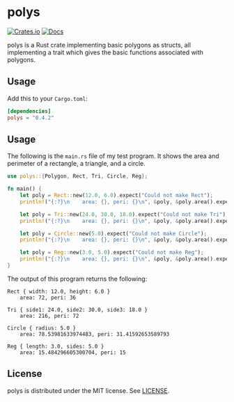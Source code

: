 # polys
[![Crates.io](https://img.shields.io/crates/v/polys)](https://crates.io/crates/polys)
[![Docs](https://docs.rs/polys/badge.svg)](https://docs.rs/polys)

polys is a Rust crate implementing basic polygons as structs, all implementing a trait which gives the basic functions associated with polygons.

## Usage
Add this to your `Cargo.toml`:

```toml
[dependencies]
polys = "0.4.2"
```

## Usage
The following is the `main.rs` file of my test program. It shows the area and perimeter of a rectangle, a triangle, and a circle.
```rust
use polys::{Polygon, Rect, Tri, Circle, Reg};

fn main() {
    let poly = Rect::new(12.0, 6.0).expect("Could not make Rect");
    println!("{:?}\n    area: {}, peri: {}\n", &poly, &poly.area().expect("Is none"), &poly.peri().expect("Is none"));

    let poly = Tri::new(24.0, 30.0, 18.0).expect("Could not make Tri");
    println!("{:?}\n    area: {}, peri: {}\n", &poly, &poly.area().expect("Is none"), &poly.peri().expect("Is none"));

    let poly = Circle::new(5.0).expect("Could not make Circle");
    println!("{:?}\n    area: {}, peri: {}\n", &poly, &poly.area().expect("Is none"), &poly.peri().expect("Is none"));

    let poly = Reg::new(3.0, 5.0).expect("Could not make Reg");
    println!("{:?}\n    area: {}, peri: {}\n", &poly, &poly.area().expect("Is none"), &poly.peri().expect("Is none"));
}
```

The output of this program returns the following:
```
Rect { width: 12.0, height: 6.0 }
    area: 72, peri: 36

Tri { side1: 24.0, side2: 30.0, side3: 18.0 }
    area: 216, peri: 72

Circle { radius: 5.0 }
    area: 78.53981633974483, peri: 31.41592653589793

Reg { length: 3.0, sides: 5.0 }
    area: 15.484296605300704, peri: 15
```

## License
polys is distributed under the MIT license. See [LICENSE](LICENSE).